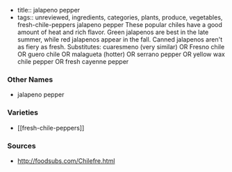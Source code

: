 - title:: jalapeno pepper
- tags:: unreviewed, ingredients, categories, plants, produce, vegetables, fresh-chile-peppers
jalapeno pepper These popular chiles have a good amount of heat and rich flavor. Green jalapenos are best in the late summer, while red jalapenos appear in the fall. Canned jalapenos aren't as fiery as fresh. Substitutes: cuaresmeno (very similar) OR Fresno chile OR guero chile OR malagueta (hotter) OR serrano pepper OR yellow wax chile pepper OR fresh cayenne pepper

### Other Names

* jalapeno pepper

### Varieties

* [[fresh-chile-peppers]]

### Sources
* http://foodsubs.com/Chilefre.html
